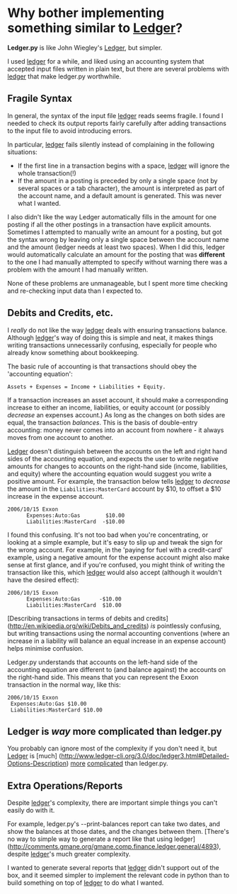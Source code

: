 # Why bother implementing something similar to [Ledger](http://www.ledger-cli.org/)?

**Ledger.py** is like John Wiegley's
[Ledger](http://www.ledger-cli.org/), but simpler.

I used [ledger](http://www.ledger-cli.org/) for a while, and liked
using an accounting system that accepted input files written in plain
text, but there are several problems with
[ledger](http://www.ledger-cli.org/) that make ledger.py
worthwhile.

## Fragile Syntax

In general, the syntax of the input file
[ledger](http://www.ledger-cli.org/) reads seems fragile. I found I needed to
check its output reports fairly carefully after adding transactions to
the input file to avoid introducing errors.

In particular, [ledger](http://www.ledger-cli.org/) fails silently instead of complaining in the following situations:
- If the first line in a transaction begins with a space, [ledger](http://www.ledger-cli.org/) will ignore
  the whole transaction(!)
- If the amount in a posting is preceded by only a single space (not by several spaces or a tab character),
  the amount is interpreted as part of the account name, and a default amount is generated. This was never
  what I wanted.

I also didn't like the way Ledger automatically fills in the amount
for one posting if all the other postings in a transaction have
explicit amounts. Sometimes I attempted to manually write an amount
for a posting, but got the syntax wrong by leaving only a single space
between the account name and the amount (ledger needs at least two
spaces). When I did this, ledger would automatically calculate an
amount for the posting that was **different** to the one I had
manually attempted to specify without warning there was a problem with
the amount I had manually written.

None of these problems are unmanageable, but I spent more time
checking and re-checking input data than I expected to.

## Debits and Credits, etc.

I _really_ do not like the way [ledger](http://www.ledger-cli.org/) deals
with ensuring transactions balance. Although
[ledger](http://www.ledger-cli.org/)'s way of doing this is simple and
neat, it makes things writing transactions unnecessarily confusing,
especially for people who already know something about bookkeeping.

The basic rule of accounting is that transactions should obey the
'accounting equation':
```
Assets + Expenses = Income + Liabilities + Equity.
```
If a transaction increases an asset account, it should make a
corresponding increase to either an income, liabilities, or equity
account (or possibly _decrease_ an expenses account.) As long as the
changes on both sides are equal, the transaction _balances_. This is
the basis of double-entry accounting: money never comes into an account from
nowhere - it always moves from one account to another.

[Ledger](http://www.ledger-cli.org/) doesn't distinguish between the
accounts on the left and right hand sides of the accounting equation,
and expects the user to write negative amounts for changes to
accounts on the right-hand side (income, liabilities, and equity)
where the accounting equation would suggest you write a positive
amount. For example, the transaction below tells
[ledger](http://www.ledger-cli.org/) to *decrease* the amount in the
```Liabilities:MasterCard``` account by $10, to offset a $10 increase
in the expense account.
```
2006/10/15 Exxon
      Expenses:Auto:Gas        $10.00
      Liabilities:MasterCard  -$10.00
```

I found this confusing. It's not too bad when you're concentrating, or
looking at a simple example, but it's easy to slip up and tweak the sign
for the wrong account. For example, in the 'paying for fuel with a
credit-card' example, using a negative amount for the expense account
might also make sense at first glance, and if you're confused, you might
think of writing the transaction like this, which
[ledger](http://www.ledger-cli.org/) would also accept (although it wouldn't
have the desired effect):
```
2006/10/15 Exxon
      Expenses:Auto:Gas      -$10.00
      Liabilities:MasterCard  $10.00
```

[Describing transactions in terms of debits and credits]
(http://en.wikipedia.org/wiki/Debits_and_credits) _is_ pointlessly
confusing, but writing transactions using the normal accounting
conventions (where an increase in a liability will balance an equal
increase in an expense account) helps minimise confusion.

Ledger.py understands that accounts on the left-hand side of the
accounting equation are different to (and balance against) the
accounts on the right-hand side. This means that you can represent
the Exxon transaction in the normal way, like this:
```
2006/10/15 Exxon
 Expenses:Auto:Gas $10.00
 Liabilities:MasterCard $10.00
```

## Ledger is _way_ more complicated than ledger.py

You probably can ignore most of the complexity if you don't need it,
but [Ledger](http://www.ledger-cli.org/) is [much]
(http://www.ledger-cli.org/3.0/doc/ledger3.html#Detailed-Options-Description)
[more](http://www.ledger-cli.org/3.0/doc/ledger3.html#Virtual-postings)
[complicated](http://www.ledger-cli.org/3.0/doc/ledger3.html#Automated-Transactions)
than ledger.py.

## Extra Operations/Reports

Despite [ledger](http://www.ledger-cli.org/)'s complexity, there are important simple things you
can't easily do with it.

For example, ledger.py's --print-balances report can take two dates,
and show the balances at those dates, and the changes between them.
[There's no way to simple way to generate a report like that using ledger]
(http://comments.gmane.org/gmane.comp.finance.ledger.general/4893), despite
[ledger](http://www.ledger-cli.org/)'s much greater complexity.

I wanted to generate several reports that
[ledger](http://www.ledger-cli.org/) didn't support out of the box,
and it seemed simpler to implement the relevant code in python than
to build something on top of [ledger](http://www.ledger-cli.org/) to
do what I wanted.
